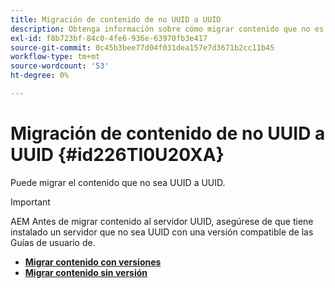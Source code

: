 ```yaml
---
title: Migración de contenido de no UUID a UUID
description: Obtenga información sobre cómo migrar contenido que no es UUID a UUID
exl-id: f8b723bf-84c0-4fe6-936e-63970fb3e417
source-git-commit: 0c45b3bee77d04f031dea157e7d3671b2cc11b45
workflow-type: tm+mt
source-wordcount: '53'
ht-degree: 0%

---
```


# Migración de contenido de no UUID a UUID {#id226TI0U20XA}


Puede migrar el contenido que no sea UUID a UUID.

>[!IMPORTANT]
>
> AEM Antes de migrar contenido al servidor UUID, asegúrese de que tiene instalado un servidor que no sea UUID con una versión compatible de las Guías de usuario de.



* [**Migrar contenido con versiones**](./migrate-non-uuid-uuid-with-versions.md)
* [**Migrar contenido sin versión**](./migrate-non-uuid-uuid-without-versions.md)
